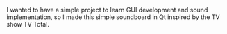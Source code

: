 I wanted to have a simple project to learn GUI development and sound implementation, so I made this simple soundboard in Qt inspired by the TV show TV Total.
